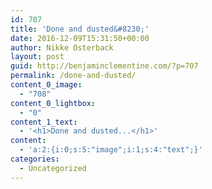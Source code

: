 ```yaml
---
id: 707
title: 'Done and dusted&#8230;'
date: 2016-12-09T15:31:50+00:00
author: Nikke Osterback
layout: post
guid: http://benjaminclementine.com/?p=707
permalink: /done-and-dusted/
content_0_image:
  - "708"
content_0_lightbox:
  - "0"
content_1_text:
  - '<h1>Done and dusted...</h1>'
content:
  - 'a:2:{i:0;s:5:"image";i:1;s:4:"text";}'
categories:
  - Uncategorized
---
```

